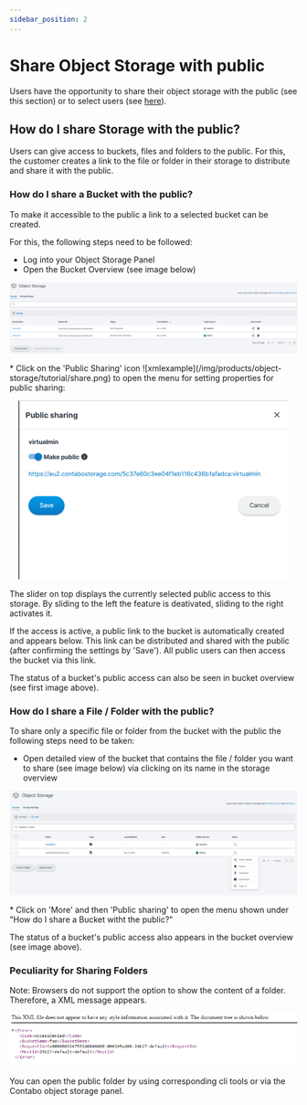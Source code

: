 ```yaml
---
sidebar_position: 2
---
```


# Share Object Storage with public
Users have the opportunity to share their object storage with the public (see this section) or to select users (see [here](http://docs.contabo.com/docs/Object-Storage/Tutorial/shareWithUserManagement)).


## How do I share Storage with the public? 
Users can give access to buckets, files and folders to the public. 
For this, the customer creates a link to the file or folder in their storage to distribute and share it with the public. 

### How do I share a Bucket with the public?
To make it accessible to the public a link to a selected bucket can be created. 

For this, the following steps need to be followed: 
* Log into your Object Storage Panel
* Open the Bucket Overview (see image below)
<p align="center">
<img src="/img/products/object-storage/tutorial/bucketoverview.png?raw=true" alt="Bucket Overview"/>
</p>
* Click on the 'Public Sharing' icon ![xmlexample](/img/products/object-storage/tutorial/share.png) to open the menu for setting properties for public sharing: 
<p align="center">
<img src="/img/products/object-storage/tutorial/sharepublic.png?raw=true" alt="Public Sharing"/>
</p>

The slider on  top displays the currently selected public access to this storage.  By sliding to the left the feature is deativated, sliding to the right activates it. 

If the access is active, a public link to the bucket is automatically created and appears below.
This link can be distributed and shared with the public (after confirming the settings by 'Save'). 
All public users can then access the bucket via this link.

The status of a bucket's public access can also be seen in bucket overview (see first image above). 

### How do I share a File / Folder with the public?
To share only a specific file or folder from the bucket with the public the following steps need to be taken:  
* Open detailed view of the bucket that contains the file / folder you want to share (see image below) via clicking on its name in the storage overview
<p align="center">
<img src="/img/products/object-storage/tutorial/share3.png?raw=true" alt="Bucket detail view"/>
</p>
* Click on 'More' and then 'Public sharing' to open the menu shown under "How do I share a Bucket witht the public?" 

The status of a bucket's public access also appears in the bucket overview (see image above). 

### Peculiarity for Sharing Folders
Note: Browsers do not support the option to show the content of a folder. Therefore, a XML message appears.
<p align="center">
<img src="/img/products/object-storage/tutorial/xmlfolderexample.png?raw=true" alt=" "/>
</p>
You can open the public folder by using corresponding cli tools or via the Contabo object storage panel.  

